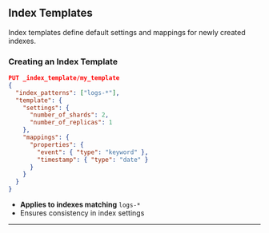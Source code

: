 
## **Index Templates**
Index templates define default settings and mappings for newly created indexes.

### **Creating an Index Template**
```json
PUT _index_template/my_template
{
  "index_patterns": ["logs-*"],
  "template": {
    "settings": {
      "number_of_shards": 2,
      "number_of_replicas": 1
    },
    "mappings": {
      "properties": {
        "event": { "type": "keyword" },
        "timestamp": { "type": "date" }
      }
    }
  }
}
```
- **Applies to indexes matching** `logs-*`
- Ensures consistency in index settings

---
